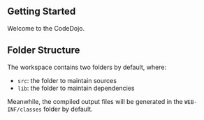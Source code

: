 ## Getting Started

Welcome to the CodeDojo.

## Folder Structure

The workspace contains two folders by default, where:

- `src`: the folder to maintain sources
- `lib`: the folder to maintain dependencies

Meanwhile, the compiled output files will be generated in the `WEB-INF/classes` folder by default.

